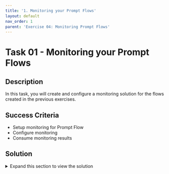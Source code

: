 ```yaml
---
title: '1. Monitoring your Prompt Flows'
layout: default
nav_order: 1
parent: 'Exercise 04: Monitoring Prompt Flows'
---
```


# Task 01 - Monitoring your Prompt Flows

## Description

In this task, you will create and configure a monitoring solution for the flows created in the previous exercises.

## Success Criteria

* Setup monitoring for Prompt Flow
* Configure monitoring
* Consume monitoring results

## Solution

<details markdown="block">
<summary>Expand this section to view the solution</summary>

##### 1) Setup monitoring for prompt flow

Modify the output node of the workflow to incorporate the required information for computing the metrics that need monitoring, as outlined below.

Be sure to activate monitoring by selecting the "Enable" button within the Model Monitoring section when deploying the workflow. Then test the flows and see how the monitoring reacts and what information you can gather from that monitoring.

1. Sign in to Azure AI Studio.

2. Go to your Azure Studio Project.

3. From the left navigation bar, got to Tools > Prompt Flow.

4. Select the prompt flow that you created previously.

5. Confirm that your flow runs successfully and that the required inputs and outputs are configured for the metrics you want to assess. Supplying the minimum required parameters (question/inputs and answer/outputs) provides only two metrics: coherence and fluency. This example uses, question (Question) and chat_history (Context) as the flow inputs, and answer (Answer) as the flow output.

6. Select **Deploy** to begin deploying your flow.

![LLMOps Workshop](images/lab4grab1.png)

7. In the deployment window, ensure that **Inferencing data collection** is enabled, which will seamlessly collect your application's inference data to Blob Storage. This data collection is required for monitoring.

![LLMOps Workshop](images/lab4grab2.png)

8. Proceed through the steps in the deployment window to complete the **Advanced settings**.

9. On the "Review" page, review the deployment configuration and select **Create** to deploy your flow.

![LLMOps Workshop](images/lab4grab3.png)

10. Select the **Test** tab on the deployment page, and test your deployment to ensure that it's working properly.

![LLMOps Workshop](images/lab4grab4.png)

##### 2) Configure monitoring

The following steps are to be executed inside **Studio**.

1. From the left navigation bar, go to Components > Deployments.

2. Select the prompt flow deployment you just created.

3. Select Enable within the Enable generation quality monitoring box.

![LLMOps Workshop](images/lab4grab5.png)

4. Begin to configure monitoring by selecting your desired metrics.

5. Confirm that your column names are mapped from you flow as defined below.

#### Column name mapping

When you create your flow, you need to ensure that your column names are mapped. The following input data column names are used to measure generation safety and quality: 

| Input column name | Definition | Required/Optional |
|------|------------|----------|
| Question | The original prompt given (also known as "inputs" or "question") | Required |
| Answer | The final completion from the API call that is returned (also known as "outputs" or "answer") | Required |
| Context | Any context data that is sent to the API call, together with original prompt. For example, if you hope to get search results only from certain certified information sources or website, you can define this context in the evaluation steps. | Required (only if Groundedness or Relevance is checked) |

6. Select the **Azure OpenAI Connection** and **Deployment** that you would like to use to perform monitoring for your prompt flow application.

7. Select **Advanced** options to see more options to configure.

![LLMOps Workshop](images/lab4grab6.png)

8. Adjust the sampling rate, thresholds for your configured metrics, and specify the email addresses that should receive alerts when the average score for a given metric falls below the threshold.

![LLMOps Workshop](images/lab4grab7.png)

9. Select **Create** to create your monitor.

##### 3) Consume monitoring results

After you've created your monitor, it will run daily to compute the token usage and generation quality metrics.

1. Go to the **Monitoring (preview)** tab from within the deployment to view the monitoring results. Here, you see an overview of monitoring results during the selected time window. You can use the date picker to change the time window of data you're monitoring. The following metrics are available in this overview:

    - **Total request count**: The total number of requests sent to the deployment during the selected time window.
    - **Total token count**: The total number of tokens used by the deployment during the selected time window.
    - **Prompt token count**: The number of prompt tokens used by the deployment during the selected time window.
    - **Completion token count**: The number of completion tokens used by the deployment during the selected time window.

2. View the metrics in the **Token usage** tab (this tab is selected by default). Here, you can view the token usage of your application over time. You can also view the distribution of prompt and completion tokens over time. You can change the **Trendline scope** to monitor all tokens in the entire application or token usage for a particular deployment (for example, gpt-4) used within your application. 

![LLMOps Workshop](images/lab4grab8.png)

3. Go to the **Generation quality** tab to monitor the quality of your application over time. The following metrics are shown in the timechart:

    - **Violation count**: The violation count for a given metric (for example, Fluency) is the sum of violations over the selected time window. A *violation* occurs for a metric when the metrics are computed (default is daily) if the computed value for the metric falls below the set threshold value. 
    - **Average score**: The average score for a given metric (for example, Fluency) is the sum of the scores for all instances (or requests) divided by the number of instances (or requests) over the selected time window.

    The **Generation quality violations** card shows the **violation rate** over the selected time window. The **violation rate** is the number of violations divided by the total number of possible violations. You can adjust the thresholds for metrics in the settings. By default, metrics are computed daily; this frequency can also be adjusted in the settings.

![LLMOps Workshop](images/lab4grab9.png)

4. From the **Monitoring (Preview)** tab, you can also view a comprehensive table of all sampled requests sent to the deployment during the selected time window. 

![LLMOps Workshop](images/lab4grab10.png)

5. Select the **Trace** button on the right side of a row in the table to see tracing details for a given request. This view provides comprehensive trace details for the request to your application. 

![LLMOps Workshop](images/lab4grab11.png)

6. Close the Trace view.
   
7. Go to the **Operational** tab to view the operational metrics for the deployment in near real-time. We support the following operational metrics:

    - Request count
    - Latency
    - Error rate

![LLMOps Workshop](images/lab4grab12.png)

The results in the **Monitoring (preview)** tab of your deployment provide insights to help you proactively improve the performance of your prompt flow application. 

</details>
